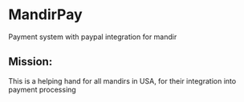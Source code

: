 MandirPay
=========

Payment system with paypal integration for mandir

Mission:
-------
This is a helping hand for all mandirs in USA, for their integration into payment processing

